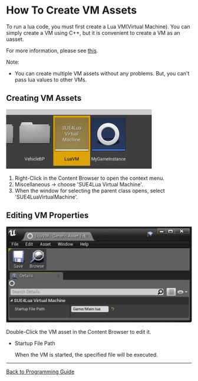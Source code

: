 
How To Create VM Assets
=======================

To run a lua code, you must first create a Lua VM(Virtual Machine).
You can simply create a VM using C++, but it is convenient to create a VM as an uasset.

For more information, please see [this](HowToCreateVMInstance.md).

Note: 
* You can create multiple VM assets without any problems. But, you can't pass lua values to other VMs.

Creating VM Assets
------------------

![](Images/VMAsset.png)

1. Right-Click in the Content Browser to open the context menu.
2. Miscellaneous -> choose 'SUE4Lua Virtual Machine'.
3. When the window for selecting the parent class opens, select 'SUE4LuaVirtualMachine'.

Editing VM Properties
---------------------

![](Images/EditingVM.png)

Double-Click the VM asset in the Content Browser to edit it.

* Startup File Path

    When the VM is started, the specified file will be executed.

------------------------------------------------
[Back to Programming Guide](ProgrammingGuide.md)